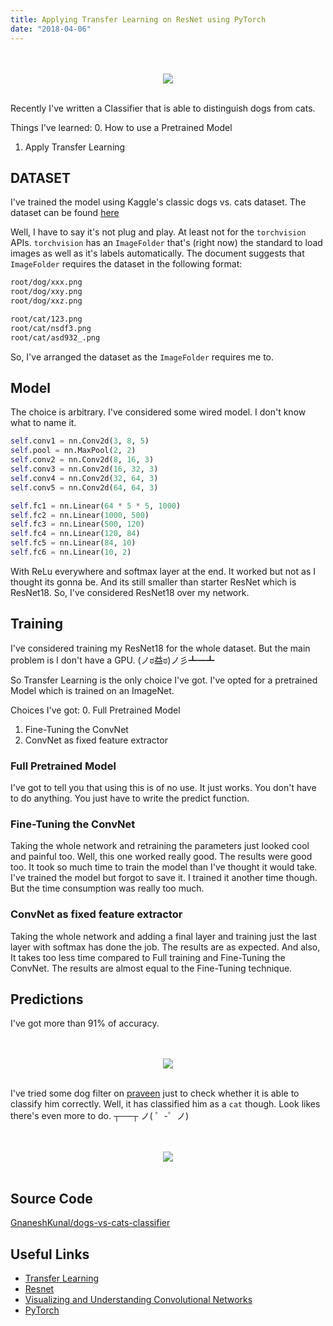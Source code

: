 ```yaml
---
title: Applying Transfer Learning on ResNet using PyTorch
date: "2018-04-06"
---
```


<div align="center">
    <br />
    <br />
    <img src="https://www.dropbox.com/s/agb73ch2afnuy2r/transfer_learning.jpg?raw=1"><br /><br />
</div>

Recently I've written a Classifier that is able to distinguish dogs from cats. 

Things I've learned:
0. How to use a Pretrained Model
1. Apply Transfer Learning 

## DATASET

I've trained the model using Kaggle's classic dogs vs. cats dataset. The dataset can be found [here](https://www.kaggle.com/c/dogs-vs-cats/data)

Well, I have to say it's not plug and play. At least not for the `torchvision` APIs. `torchvision` has an `ImageFolder` that's (right now) the standard to load images as well as it's labels automatically. The document suggests that `ImageFolder` requires the dataset in the following format:

```bash
root/dog/xxx.png
root/dog/xxy.png
root/dog/xxz.png

root/cat/123.png
root/cat/nsdf3.png
root/cat/asd932_.png
```

So, I've arranged the dataset as the `ImageFolder` requires me to.

## Model

The choice is arbitrary. I've considered some wired model. I don't know what to name it. 

```python
self.conv1 = nn.Conv2d(3, 8, 5)
self.pool = nn.MaxPool(2, 2)
self.conv2 = nn.Conv2d(8, 16, 3)
self.conv3 = nn.Conv2d(16, 32, 3)
self.conv4 = nn.Conv2d(32, 64, 3)
self.conv5 = nn.Conv2d(64, 64, 3)

self.fc1 = nn.Linear(64 * 5 * 5, 1000)
self.fc2 = nn.Linear(1000, 500)
self.fc3 = nn.Linear(500, 120)
self.fc4 = nn.Linear(120, 84)
self.fc5 = nn.Linear(84, 10)
self.fc6 = nn.Linear(10, 2)
```
With ReLu everywhere and softmax layer at the end. It worked but not as I thought its gonna be. And its still smaller than starter ResNet which is ResNet18. So, I've considered ResNet18 over my network.

## Training

I've considered training my ResNet18 for the whole dataset. But the main problem is I don't have a GPU. (ノಠ益ಠ)ノ彡┻━┻

So Transfer Learning is the only choice I've got. I've opted for a pretrained Model which is trained on an ImageNet. 

Choices I've got:
0. Full Pretrained Model
1. Fine-Tuning the ConvNet
2. ConvNet as fixed feature extractor

### Full Pretrained Model
I've got to tell you that using this is of no use. It just works. You don't have to do anything. You just have to write the predict function.

### Fine-Tuning the ConvNet
Taking the whole network and retraining the parameters just looked cool and painful too. Well, this one worked really good. The results were good too. It took so much time to train the model than I've thought it would take. I've trained the model but forgot to save it. I trained it another time though. But the time consumption was really too much.

### ConvNet as fixed feature extractor
Taking the whole network and adding a final layer and training just the last layer with softmax has done the job. The results are as expected. And also, It takes too less time compared to Full training and Fine-Tuning the ConvNet. The results are almost equal to the Fine-Tuning technique.

## Predictions

I've got more than 91% of accuracy. 


<div align="center">
    <br />
    <br />
    <img src="https://www.dropbox.com/s/k842le5vb74og5y/cnn1.png?raw=1"><br /><br />
</div>

I've tried some dog filter on [praveen](https://twitter.com/praneshbalu7) just to check whether it is able to classify him correctly. Well, it has classified him as a `cat` though. Look likes there's even more to do. ┬──┬ ノ( ゜-゜ノ)

<div align="center">
    <br />
    <br />
    <img src="https://www.dropbox.com/s/31p6pfvd58fld4f/cnn2.png?raw=1"><br /><br />
</div>

## Source Code
[GnaneshKunal/dogs-vs-cats-classifier](https://github.com/GnaneshKunal/dogs-vs-cats-classifier/)

## Useful Links
* [Transfer Learning](https://cs231n.github.io/transfer-learning/)
* [Resnet](https://arxiv.org/pdf/1512.03385.pdf)
* [Visualizing and Understanding Convolutional Networks](https://arxiv.org/pdf/1311.2901.pdf)
* [PyTorch](http://pytorch.org/docs/0.3.1/)
